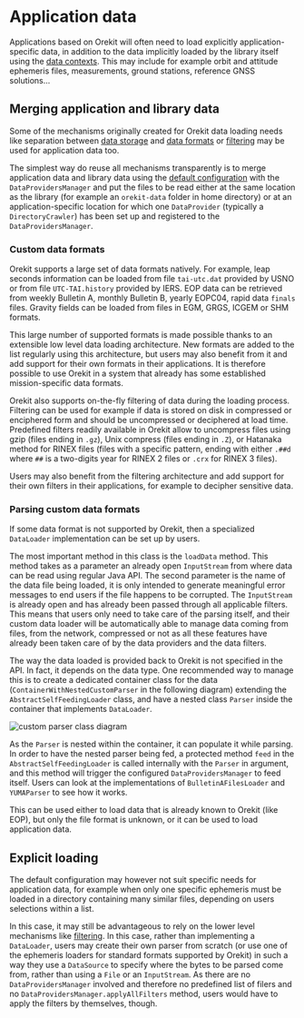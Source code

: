 <!--- Copyright 2002-2021 CS GROUP
  Licensed under the Apache License, Version 2.0 (the "License");
  you may not use this file except in compliance with the License.
  You may obtain a copy of the License at

    http://www.apache.org/licenses/LICENSE-2.0

  Unless required by applicable law or agreed to in writing, software
  distributed under the License is distributed on an "AS IS" BASIS,
  WITHOUT WARRANTIES OR CONDITIONS OF ANY KIND, either express or implied.
  See the License for the specific language governing permissions and
  limitations under the License.
-->

# Application data

Applications based on Orekit will often need to load explicitly application-specific
data, in addition to the data implicitly loaded by the library itself using the
[data contexts](./contexts.html). This may include for example orbit and
attitude ephemeris files, measurements, ground stations, reference GNSS solutions...

## Merging application and library data

Some of the mechanisms originally created for Orekit data loading needs
like separation between [data storage](./default-configuration.html#Data_storage) and
[data formats](./default-configuration.html#Data_formats) or [filtering](./filtering.html)
may be used for application data too.

The simplest way do reuse all mechanisms transparently is to merge application data
and library data using the [default configuration](./default-configuration.html) with
the `DataProvidersManager` and put the files to be read either at the same location
as the library (for example an `orekit-data` folder in home directory) or at an
application-specific location for which one `DataProvider` (typically a `DirectoryCrawler`)
has been set up and registered to the `DataProvidersManager`.

### Custom data formats
Orekit supports a large set of data formats natively. For example, leap seconds information
can be loaded from file `tai-utc.dat` provided by USNO or from file `UTC-TAI.history` provided
by IERS. EOP data can be retrieved from weekly Bulletin A, monthly Bulletin B, yearly EOPC04,
rapid data `finals` files. Gravity fields can be loaded from files in EGM, GRGS, ICGEM or SHM
formats.

This large number of supported formats is made possible thanks to an extensible low level
data loading architecture. New formats are added to the list regularly using this architecture,
but users may also benefit from it and add support for their own formats in their applications.
It is therefore possible to use Orekit in a system that already has some established
mission-specific data formats.

Orekit also supports on-the-fly filtering of data during the loading process. Filtering
can be used for example if data is stored on disk in compressed or enciphered form and
should be uncompressed or deciphered at load time. Predefined filters readily available
in Orekit allow to uncompress files using gzip (files ending in `.gz`), Unix compress
(files ending in `.Z`), or Hatanaka method for RINEX files (files with a specific pattern,
ending with either `.##d` where `##` is a two-digits year for RINEX 2 files or `.crx`
for RINEX 3 files).

Users may also benefit from the filtering architecture and add support for their own
filters in their applications, for example to decipher sensitive data.

### Parsing custom data formats

If some data format is not supported by Orekit, then a
specialized `DataLoader` implementation can be set up by users.

The most important method in this class is the `loadData` method. This method takes
as a parameter an already open `InputStream` from where data can be read using regular
Java API. The second parameter is the name of the data file being loaded, it is only
intended to generate meaningful error messages to end users if the file happens to be
corrupted. The `InputStream` is already open and has already been passed through
all applicable filters. This means that users only need to take care of the parsing itself,
and their custom data loader will be automatically able to manage data coming from
files, from the network, compressed or not as all these features have already been
taken care of by the data providers and the data filters.

The way the data loaded is provided back to Orekit is not specified in the
API. In fact, it depends on the data type. One recommended way to manage this
is to create a dedicated container class for the data (`ContainerWithNestedCustomParser` in
the following diagram) extending the `AbstractSelfFeedingLoader` class, and have a nested
class `Parser` inside the container that implements `DataLoader`.

![custom parser class diagram](../images/design/custom-parser-class-diagram.png)

As the `Parser` is nested within the container, it can populate it while parsing.
In order to have the nested parser being fed, a protected method `feed` in the
`AbstractSelfFeedingLoader` is called internally with the `Parser` in argument,
and this method will trigger the configured `DataProvidersManager` to feed itself.
Users can look at the implementations of `BulletinAFilesLoader` and `YUMAParser`
to see how it works.

This can be used either to load data that is already known to Orekit (like EOP), but
only the file format is unknown, or it can be used to load application data.

## Explicit loading

The default configuration may however not suit specific needs for application data,
for example when only one specific ephemeris must be loaded in a directory containing
many similar files, depending on users selections within a list.

In this case, it may still be advantageous to rely on the lower level mechanisms
like [filtering](./filtering.html). In this case, rather than implementing a
`DataLoader`, users may create their own parser from scratch (or use one of the
ephemeris loaders for standard formats supported by Orekit) in such a way they
use a `DataSource` to specify where the bytes to be parsed come from, rather than
using a `File` or an `InputStream`. As there are no `DataProvidersManager` involved
and therefore no predefined list of filers and no `DataProvidersManager.applyAllFilters`
method, users would have to apply the filters by themselves, though.
